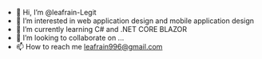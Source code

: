 - 👋 Hi, I’m @leafrain-Legit
- 👀 I’m interested in web application design and mobile application design
- 🌱 I’m currently learning C# and .NET CORE BLAZOR
- 💞️ I’m looking to collaborate on ...
- 📫 How to reach me leafrain996@gmail.com

<!---
leafrain-Legit/leafrain-Legit is a ✨ special ✨ repository because its `README.md` (this file) appears on your GitHub profile.
You can click the Preview link to take a look at your changes.
--->

